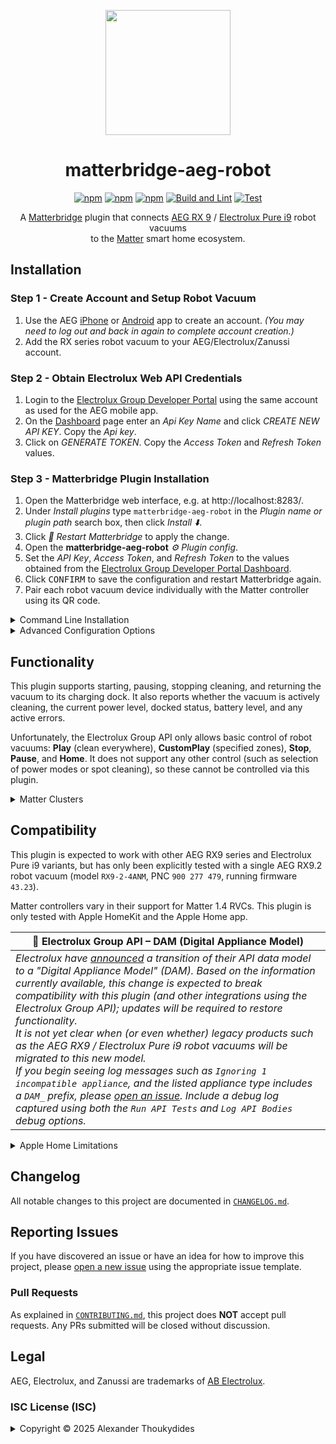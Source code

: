 <p align="center">
  <img src="https://raw.githubusercontent.com/wiki/thoukydides/matterbridge-aeg-robot/matterbridge-aeg-robot.svg" style="height: 200px; max-width: 100%;">
</p>
<div align=center>

# matterbridge-aeg-robot

[![npm](https://badgen.net/npm/v/matterbridge-aeg-robot)](https://www.npmjs.com/package/matterbridge-aeg-robot)
[![npm](https://badgen.net/npm/dt/matterbridge-aeg-robot)](https://www.npmjs.com/package/matterbridge-aeg-robot)
[![npm](https://badgen.net/npm/dw/matterbridge-aeg-robot)](https://www.npmjs.com/package/matterbridge-aeg-robot)
[![Build and Lint](https://github.com/thoukydides/matterbridge-aeg-robot/actions/workflows/build.yml/badge.svg)](https://github.com/thoukydides/matterbridge-aeg-robot/actions/workflows/build.yml)
[![Test](https://github.com/thoukydides/matterbridge-aeg-robot/actions/workflows/test.yml/badge.svg)](https://github.com/thoukydides/matterbridge-aeg-robot/actions/workflows/test.yml)

A [Matterbridge](https://github.com/Luligu/matterbridge) plugin that connects [AEG RX 9](https://www.aeg.co.uk/wellbeing/discover/rx9) / [Electrolux Pure i9](https://www.electroluxgroup.com/en/electrolux-launches-pure-i9-robotic-vacuum-in-the-united-states-24513/) robot vacuums  
to the [Matter](https://csa-iot.org/all-solutions/matter/) smart home ecosystem.

</div>

## Installation

### Step 1 - Create Account and Setup Robot Vacuum
1. Use the AEG [iPhone](https://apps.apple.com/gb/app/aeg/id1599494494) or [Android](https://play.google.com/store/apps/details?id=com.electrolux.oneapp.android.aeg) app to create an account. *(You may need to log out and back in again to complete account creation.)*
1. Add the RX series robot vacuum to your AEG/Electrolux/Zanussi account.

### Step 2 - Obtain Electrolux Web API Credentials
1. Login to the [Electrolux Group Developer Portal](https://developer.electrolux.one/login) using the same account as used for the AEG mobile app.
1. On the [Dashboard](https://developer.electrolux.one/dashboard) page enter an *Api Key Name* and click *CREATE NEW API KEY*. Copy the *Api key*.
1. Click on *GENERATE TOKEN*. Copy the *Access Token* and *Refresh Token* values.

### Step 3 - Matterbridge Plugin Installation

1. Open the Matterbridge web interface, e.g. at http://localhost:8283/.
1. Under *Install plugins* type `matterbridge-aeg-robot` in the *Plugin name or plugin path* search box, then click *Install ⬇️*.
1. Click *🔄 Restart Matterbridge* to apply the change.
1. Open the **matterbridge-aeg-robot** *⚙️ Plugin config*.
1. Set the *API Key*, *Access Token*, and *Refresh Token* to the values obtained from the [Electrolux Group Developer Portal Dashboard](https://developer.electrolux.one/dashboard).
1. Click <kbd>CONFIRM</kbd> to save the configuration and restart Matterbridge again.
1. Pair each robot vacuum device individually with the Matter controller using its QR code.

<details>
<summary>Command Line Installation</summary>

### Installation using Command Line
1. Stop Matterbridge:  
   `sudo systemctl stop matterbridge`
1. Install the plugin:  
   `npm install -g matterbridge-aeg-robot`
1. Register it with Matterbridge:  
   `sudo -u matterbridge matterbridge -add matterbridge-aeg-robot`
1. Restart Matterbridge:  
   `sudo systemctl start matterbridge`

#### Example `matterbridge-aeg-robot.config.json`
```JSON
{
    "name":                     "matterbridge-aeg-robot",
    "type":                     "DynamicPlatform",
    "version":                  "1.0.0",
    "apiKey":                   "<API Key>",
    "accessToken":              "<Authorization Access Token>",
    "refreshToken":             "<Authorization Refresh Token>",
    "pollIntervalSeconds":      30,
    "enableServerRvc":          true,
    "blackList":                [],
    "whiteList":                [],
    "debug":                    false,
    "debugFeatures":            [],
    "unregisterOnShutdown":     false
}
```

</details>
<details>
<summary>Advanced Configuration Options</summary>

### Advanced Configuration

You can include additional settings in `matterbridge-aeg-robot.config.json` to customise the behaviour or enable special debug features:

| Key                     | Default            | Description
| ----------------------- | ------------------ | ---
| `name`<br>`type`<br>`version` | n/a          | These are managed by Matterbridge and do not need to be set manually.
| `apiKey`                | (no default)       | *API Key* obtained from the [Electrolux Group Developer Portal Dashboard](https://developer.electrolux.one/dashboard).
| `accessToken`           | (no default)       | *Access Token* obtained from the [Electrolux Group Developer Portal Dashboard](https://developer.electrolux.one/dashboard).
| `refreshToken`          | (no default)       | *Refresh Token* obtained from the [Electrolux Group Developer Portal Dashboard](https://developer.electrolux.one/dashboard).
| `pollIntervalSeconds`   | `30`               | The time in seconds between successive polls of the Electrolux Group API for each robot vacuum.
| `enableServerRvc`       | `true`             | When set to `false` all devices are exposed via a single Matter bridge. Setting it to `true` exposes each robot vacuum as a standalone Matter node using Matterbridge's `server` mode. This improves compatibility with Matter controllers such as the Apple Home app, but requires each robot vacuum to be paired individually.
| `blackList`             | `[]`               | If the list is not empty, then any robot vacuums with matching serial numbers will not be exposed as Matter devices.
| `whiteList`             | `[]`               | If `whiteList` is non-empty, then only robot vacuums with matching serial numbers will be considered. Devices are excluded if their serial number appears in `blackList`, regardless of inclusion in the `whiteList`.
| `debug`                 | `false`            | Sets the logger level for this plugin to *Debug*, overriding the global Matterbridge logger level setting.
| `debugFeatures`         | `[]`               | Miscellaneous options to control the information logged. None of these should be set unless you are investigating a compatibility issue or other problem.
| `unregisterOnShutdown`  | `false`            | Unregister all exposed devices on shutdown. This is used during development and testing; do not set it for normal use.

All supported robot vacuums associated with the account (those reporting a model name of `PUREi9`) will be added to Matterbridge. Unsupported appliances, such as air purifiers or RX8 robot vacuums, will be ignored. Exclude or include specific robot vacuums by listing their serial numbers in either the `blackList` or `whiteList`.

The API has a strict [rate limit](https://developer.electrolux.one/documentation/quotasAndRateLimits) of 5000 calls/day. The default value is 30 seconds, which results in 2880 calls/day for polling the state of a single appliance. If you have multiple robot vacuum cleaners in your account, or use the same API Key for other purposes, then scale the value appropriately: 60 seconds for two, 90 seconds for three, etc. More rapid polling is performed for a short period after a command has been sent to the robot vacuum; this is not configurable.

The supported `debugFeatures` are:

| Debug Feature          | Description
| ---------------------- | ---
| `Run API Tests`        | Performs a test of each idempotent Electrolux Group API endpoint (those just reading appliance information and status) once during plugin start-up. This is useful for detecting changes to the API implementation that may affect operation of this plugin.
| `Run Unsafe API Tests` | If `Run API Tests` is set then this additionally tests non-idempotent API endpoints (a `home` command is issued).
| `Log Endpoint Debug`   | Sets the `debug` flag to the Matterbridge/Matter.js endpoint implementation.
| `Log API Headers`      | Logs HTTP headers for each Electrolux Group API request. Rarely useful. (Requires *Debug* level logging.)
| `Log API Bodies`       | Logs message bodies for each Electrolux Group API request. Useful for diagnosing interoperability issues. (Requires *Debug* level logging.)
| `Log Appliance IDs`    | Product identifier and serial numbers are automatically redacted in the log by default. This setting causes these values to be logged verbatim.
| `Log Debug as Info`    | Redirect *Debug* level logging to *Info* level. This makes it visible in the Matterbridge frontend.

</details>

## Functionality

This plugin supports starting, pausing, stopping cleaning, and returning the vacuum to its charging dock. It also reports whether the vacuum is actively cleaning, the current power level, docked status, battery level, and any active errors.

Unfortunately, the Electrolux Group API only allows basic control of robot vacuums: **Play** (clean everywhere), **CustomPlay** (specified zones), **Stop**, **Pause**, and **Home**. It does not support any other control (such as selection of power modes or spot cleaning), so these cannot be controlled via this plugin.

<details>
<summary>Matter Clusters</summary>

This plugin exposes each robot vacuum as a Matter 1.4 device, supporting the following clusters:

### Bridged Device Basic Information Cluster

The **Bridged Device Basic Information** cluster provides information about the appliance:
* **HardwareVersion** / **HardwareVersionString**: The robot vacuum's hardware platform version.
* **ManufacturingDate**: The date that the robot vacuum cleaner was installed.
* **NodeLabel**: The name set by the user for the robot vacuum.
* **PartNumber**: The robot vacuum's PNC.
* **ProductAppearance**: The (approximate) colour and finish of the robot vacuum cleaner.
* **ProductLabel**: The robot vacuum's model family (if it can be identified from its PNC) and colour.
* **ProductName**: The robot vacuum's model name (if it can be identified from its PNC).
* **ProductURL**: URL for this plugin's homepage.
* **Reachable**: Indicates whether it is possible to communicate with the robot vacuum (plugin connected to the Electrolux Group API, robot vacuum connected to cloud servers, and robot vacuum enabled).
* **SerialNumber**: The robot vacuum's serial number.
* **SoftwareVersion** / **SoftwareVersionString**: The robot vacuum's firmware version.
* **UniqueId**: Opaque identifier used by Matter to identify the device (derived from a SHA-256 hash of the API `applianceId`).
* **VendorName**: The robot vacuum's manufacturer.

It also generates an event:
* **ReachableChanged**: Triggered when the **Reachable** attribute changes.

### Power Source Cluster

The **Power Source** cluster provides information about the battery and charging status:
* **Status**: Indicates whether the battery is currently being used.
* **BatChargeRemaining**: Indicates a coarse ranking of the battery charge level.
* **BatChargeLevel**: The battery charge level mapped to an indicative percentage.
* **BatChargeState**: The charging status:
    * *IsCharging* = Actively charging the battery.
    * *IsNotCharging* = Not currently charging. The battery is not fully charged.
    * *IsAtFullCharge* = The battery is fully charged.

The following mapping from values reported by the Electrolux Group API is used:

| Reported Battery Level | Status        | BatChargeRemaining | BatChargeLevel |
| ---------------------- | :-----------: | -----------------: | :------------: |
| `Dead`                 | *Unavailable* |               *0%* | *Critical*     |
| `Critical Low`         | *Active*      |              *20%* | *Critical*     |
| `Low`                  | *Active*      |              *40%* | *Warning*      |
| `Medium`               | *Active*      |              *60%* | *OK*           |
| `High`                 | *Active*      |              *80%* | *OK*           |
| `Fully Charged`        | *Active*      |             *100%* | *OK*           |

### RVC Run Mode Cluster

The **RVC Run Mode** cluster indicates whether the robot vacuum is cleaning:
* **CurrentMode**: 
    *Idle* = Indicates that the robot is not performing a cleaning operation.
    *Cleaning* = Indicates that the robot is actively cleaning (including paused, charging, or returning to the dock for charging, during a cleaning operation).

It supports a single command:
* **ChangeToMode**: Set **CurrentMode**:
    **Idle**: Attempt to stop a cleaning operation (but do not return to the dock).
    **Cleaning**: Attempt to start a new cleaning operation.

### RVC Clean Mode Cluster

The **RVC Clean Mode** cluster indicates the type of clean being performed:

| RX9.1          | RX9.2   | Full Clean | Full Clean ModeTags                               | Spot Clean  | Spot Clean ModeTags | Description                                                 |
| -------------- | ------- | :--------: | ------------------------------------------------- | :---------: | ------------------- | ----------------------------------------------------------- |
| `ECO mode`     | `Quiet` | *Quiet*    | *Vacuum*, *Quiet*, *LowNoise*, *LowEnergy*, *Min* | *QuietSpot* | +*Quick*            | Lower energy consumption and quieter                        |
| n/a            | `Smart` | *Smart*    | *Vacuum*, *Auto*                                  | *SmartSpot* | +*Quick*            | Cleans quietly on hard surfaces, uses full power on carpets |
| `Not ECO mode` | `Power` | *Power*    | *Vacuum*, *Max*, *DeepClean*                      | *PowerSpot* | +*Quick*            | Optimal cleaning performance, higher energy consumption     |

Although the **ChangeToMode** command is defined, it will always return an error since the Electrolux API does not support selecting power modes or triggering spot cleans.

### RVC Operational State Cluster

The **RVC Operational State** cluster indicates the detailed robot vacuum status:
* **OperationalState**: Indicates the current state of the robot vacuum:

| Reported Status                                                                              | OperationalState                 |
| -------------------------------------------------------------------------------------------- | -------------------------------- |
| `Charging` <br> `Pitstop`                                                                    | *Charging*                       |
| `Cleaning` <br> `SpotCleaning`                                                               | *Running*                        |
| `Error`                                                                                      | *Error*                          |
| `FirmwareUpgrade`                                                                            | *FirmwareUpgrade* (non-standard) |
| `ManualSteering`                                                                             | *ManualSteering* (non-standard)  |
| `PausedCleaning` <br> `PausedSpotCleaning` <br> `PausedReturn` <br> `PausedReturnForPitstop` | *Paused*                         |
| `Return` <br> `ReturnForPitstop`                                                             | *SeekingCharger*                 |
| `Sleeping` (off dock)                                                                        | *Stopped*                        |
| `Sleeping` (on dock)                                                                         | *Docked*                         |

* **OperationalError**: Indicates details of a non-transient problem with the robot vacuum when **OperationalState** is *Error*.

It supports three commands:
* **Pause**: Attempt to pause a cleaning operation (including returning to the charging dock).
* **Resume**: Attempt to resume cleaning, if currently paused.
* **GoHome**: Attempt to stop any cleaning operation in progress and initiate a return to the charging dock.

It also generates two events:
* **OperationCompletion**: Triggered when **RVC Run Mode** transitions from *Cleaning* to *Idle* indicating the end of a cleaning operation.
* **OperationalError**: Triggered when a new **OperationalError** occurs.

### Service Area Cluster

The **Service Area** cluster controls which zones will be cleaned and reports cleaning progress:
* **SupportedAreas**: List of all zones supported by the robot vacuum (excluding any avoid zones), across all interactive maps.
* **SupportedMaps**: List of interactive maps available on the robot vacuum.
* **SelectedAreas**: List of areas that will be cleaned the next time **RVC Run Mode** is changed from *Idle* to *Cleaning* using the **ChangeToMode** command. If this list is empty then a **Play** command will be issued to perform an *Everywhere* clean at the currently selected power level. Otherwise, a **CustomPlay** command will be issued to perform a *Zones* clean using the preferred power level configured for each zone.
* **CurrentArea**: The area currently being approached or cleaned during a *Zones* clean (ignoring any temporary pause for recharging) . This attribute is not available during an *Everywhere* clean.
* **Progress**: Cleaning progress for each area during a *Zones* clean. This attribute is not available during an *Everywhere* clean.

It supports a single command:
* **SelectAreas**: Sets **SelectedAreas** to the specified list of areas (removing any duplicates). If all **SupportedAreas** are specified then it is treated as an empty list to avoid problems with multiple maps.

</details>

## Compatibility

This plugin is expected to work with other AEG RX9 series and Electrolux Pure i9 variants, but has only been explicitly tested with a single AEG RX9.2 robot vacuum (model `RX9-2-4ANM`, PNC `900 277 479`, running firmware `43.23`).

Matter controllers vary in their support for Matter 1.4 RVCs. This plugin is only tested with Apple HomeKit and the Apple Home app.

| 🚧 Electrolux Group API – DAM (Digital Appliance Model) |
| --- |
| *Electrolux have [announced](https://developer.electrolux.one/news) a transition of their API data model to a "Digital Appliance Model" (DAM). Based on the information currently available, this change is expected to break compatibility with this plugin (and other integrations using the Electrolux Group API); updates will be required to restore functionality.*<br>*It is not yet clear when (or even whether) legacy products such as the AEG RX9 / Electrolux Pure i9 robot vacuums will be migrated to this new model.*<br>*If you begin seeing log messages such as `Ignoring 1 incompatible appliance`, and the listed appliance type includes a `DAM_` prefix, please [open an issue](https://github.com/thoukydides/matterbridge-aeg-robot/issues/new/choose). Include a debug log captured using both the `Run API Tests` and `Log API Bodies` debug options.* |

<details>
<summary>Apple Home Limitations</summary>

### Robot Vacuums in Apple Home App

The Apple Home app, starting with iOS/iPadOS 18.4 and macOS Sequoia, has limited Matter support and exhibits multiple idiosyncrasies.

The Apple Home app expects each robot vacuum to be a standalone, individually-paired Matter node implementing a single endpoint. However, by default Matterbridge acts as a Matter bridge - either a single bridge node for all plugins (*bridge* mode), or a separate bridge node per plugin (*childbridge* mode) - with each plugin's device exposed as an additional child endpoint. The `enableServerRvc` configuration option enables use of Matterbridge's `server` mode for any robot vacuum devices, ensuring full compatibility with the Home app.

Other quirks in the Home app:
* **Delayed docking:** The *Send to Dock* button first sets **RVC Run Mode** to *Idle* (which maps to `stop` in the Electrolux Group API), followed by a **GoHome** command (`home`). The Electrolux Group API silently ignores commands sent too quickly in succession, so this plugin inserts a 5-second delay between them. This causes the robot vacuum to pause briefly before returning to the dock.
* **Incorrect RVC Clean Mode display:** The Home app displays ModeTag values (e.g. *Deep Clean*, *Quick*) rather than the advertised modes (*Smart*, *PowerSpot*, etc) reported by the robot vacuum. Worse, it only shows these when not cleaning, even though the Electrolux Group API only provides meaningful values during cleaning.

</details>

## Changelog

All notable changes to this project are documented in [`CHANGELOG.md`](CHANGELOG.md).

## Reporting Issues
          
If you have discovered an issue or have an idea for how to improve this project, please [open a new issue](https://github.com/thoukydides/matterbridge-aeg-robot/issues/new/choose) using the appropriate issue template.

### Pull Requests

As explained in [`CONTRIBUTING.md`](https://github.com/thoukydides/.github/blob/master/CONTRIBUTING.md), this project does **NOT** accept pull requests. Any PRs submitted will be closed without discussion.

## Legal

AEG, Electrolux, and Zanussi are trademarks of [AB Electrolux](https://www.electroluxgroup.com/).

### ISC License (ISC)

<details>
<summary>Copyright © 2025 Alexander Thoukydides</summary>

> Permission to use, copy, modify, and/or distribute this software for any purpose with or without fee is hereby granted, provided that the above copyright notice and this permission notice appear in all copies.
>
> THE SOFTWARE IS PROVIDED "AS IS" AND THE AUTHOR DISCLAIMS ALL WARRANTIES WITH REGARD TO THIS SOFTWARE INCLUDING ALL IMPLIED WARRANTIES OF MERCHANTABILITY AND FITNESS. IN NO EVENT SHALL THE AUTHOR BE LIABLE FOR ANY SPECIAL, DIRECT, INDIRECT, OR CONSEQUENTIAL DAMAGES OR ANY DAMAGES WHATSOEVER RESULTING FROM LOSS OF USE, DATA OR PROFITS, WHETHER IN AN ACTION OF CONTRACT, NEGLIGENCE OR OTHER TORTIOUS ACTION, ARISING OUT OF OR IN CONNECTION WITH THE USE OR PERFORMANCE OF THIS SOFTWARE.
</details>